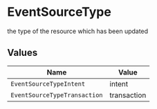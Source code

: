 # EventSourceType

the type of the resource which has been updated


## Values

| Name                         | Value                        |
| ---------------------------- | ---------------------------- |
| `EventSourceTypeIntent`      | intent                       |
| `EventSourceTypeTransaction` | transaction                  |